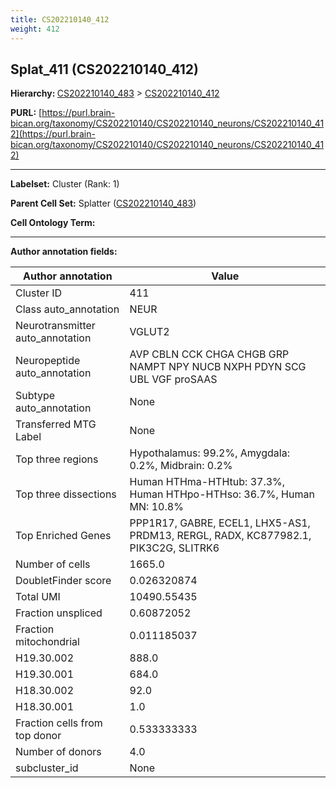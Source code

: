 ```yaml
---
title: CS202210140_412
weight: 412
---
```

## Splat_411 (CS202210140_412)
<b>Hierarchy: </b>
[CS202210140_483](../CS202210140_483) >
[CS202210140_412](../CS202210140_412)

**PURL:** [https://purl.brain-bican.org/taxonomy/CS202210140/CS202210140_neurons/CS202210140_412](https://purl.brain-bican.org/taxonomy/CS202210140/CS202210140_neurons/CS202210140_412)

---


**Labelset:** Cluster (Rank: 1)

**Parent Cell Set:** Splatter ([CS202210140_483](../CS202210140_483))



**Cell Ontology Term:** 

[MARKER GENES.]: #


---

[TRANSFERRED ANNOTATIONS.]: #


[AUTHOR ANNOTATION FIELDS.]: #


**Author annotation fields:**

| Author annotation | Value |
|-------------------|-------|
|Cluster ID|411|
|Class auto_annotation|NEUR|
|Neurotransmitter auto_annotation|VGLUT2|
|Neuropeptide auto_annotation|AVP CBLN CCK CHGA CHGB GRP NAMPT NPY NUCB NXPH PDYN SCG UBL VGF proSAAS|
|Subtype auto_annotation|None|
|Transferred MTG Label|None|
|Top three regions|Hypothalamus: 99.2%, Amygdala: 0.2%, Midbrain: 0.2%|
|Top three dissections|Human HTHma-HTHtub: 37.3%, Human HTHpo-HTHso: 36.7%, Human MN: 10.8%|
|Top Enriched Genes|PPP1R17, GABRE, ECEL1, LHX5-AS1, PRDM13, RERGL, RADX, KC877982.1, PIK3C2G, SLITRK6|
|Number of cells|1665.0|
|DoubletFinder score|0.026320874|
|Total UMI|10490.55435|
|Fraction unspliced|0.60872052|
|Fraction mitochondrial|0.011185037|
|H19.30.002|888.0|
|H19.30.001|684.0|
|H18.30.002|92.0|
|H18.30.001|1.0|
|Fraction cells from top donor|0.533333333|
|Number of donors|4.0|
|subcluster_id|None|
